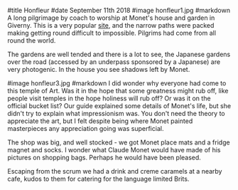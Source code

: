 #title Honfleur
#date September 11th 2018
#image honfleur1.jpg
#markdown
A long pilgrimage by coach to worship at Monet's house and garden
in Giverny. This is a very popular
[site](http://giverny.org/gardens/fcm/visitgb.htm), and the narrow
paths were packed making getting round difficult to impossible. Pilgrims had
come from all round the world.

The gardens are well tended and there is a lot to see, the
Japanese gardens over the road (accessed by an underpass sponsored
by a Japanese) are very photogenic. In the house you see shadows
left by Monet.

#image honfleur3.jpg
#markdown
I did wonder why everyone had come to this temple of Art. Was it
in the hope that some greatness might rub off, like people visit
temples in the hope holiness will rub off? Or was it on the official
bucket list? Our guide explained some details of Monet's life, but
she didn't try to explain what impressionism was. You don't need the
theory to appreciate the art, but I felt despite being where Monet
painted masterpieces any appreciation going was superficial.

The shop was big, and well stocked - we got Monet place mats and
a fridge magnet and socks. I wonder what Claude Monet would have
made of his pictures on shopping bags. Perhaps he would have been
pleased.

Escaping from the scrum we had a drink and creme caramels at a nearby
cafe, kudos to them for catering for the language limited Brits.
